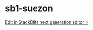 # sb1-suezon

[Edit in StackBlitz next generation editor ⚡️](https://stackblitz.com/~/github.com/kinjo-kirato/sb1-suezon)